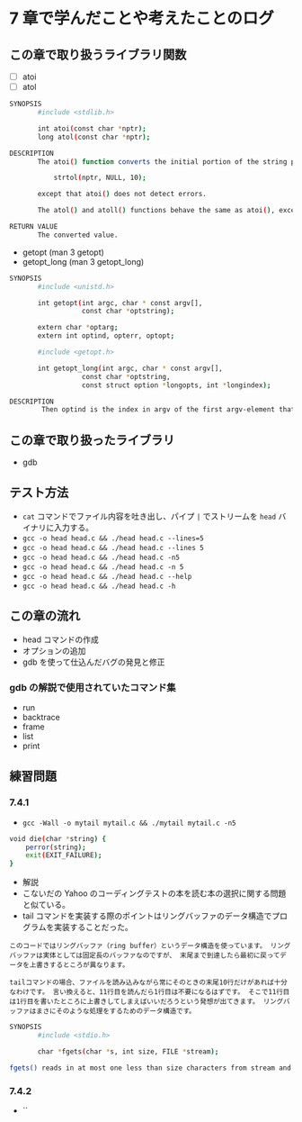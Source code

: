 # 7 章で学んだことや考えたことのログ

## この章で取り扱うライブラリ関数
- [ ] atoi
- [ ] atol

```bash
SYNOPSIS
       #include <stdlib.h>

       int atoi(const char *nptr);
       long atol(const char *nptr);

DESCRIPTION
       The atoi() function converts the initial portion of the string pointed to by nptr to int.  The behavior is the same as

           strtol(nptr, NULL, 10);

       except that atoi() does not detect errors.

       The atol() and atoll() functions behave the same as atoi(), except that they convert the initial portion of the string to their return type of long or long long.

RETURN VALUE
       The converted value.
```

- getopt (man 3 getopt)
- getopt_long (man 3 getopt_long)

```bash
SYNOPSIS
       #include <unistd.h>

       int getopt(int argc, char * const argv[],
                  const char *optstring);

       extern char *optarg;
       extern int optind, opterr, optopt;

       #include <getopt.h>

       int getopt_long(int argc, char * const argv[],
                  const char *optstring,
                  const struct option *longopts, int *longindex);

DESCRIPTION
        Then optind is the index in argv of the first argv-element that is not an option.
```

## この章で取り扱ったライブラリ
- gdb

## テスト方法
- `cat` コマンドでファイル内容を吐き出し、パイプ `|` でストリームを `head` バイナリに入力する。
- `gcc -o head head.c && ./head head.c --lines=5`
- `gcc -o head head.c && ./head head.c --lines 5`
- `gcc -o head head.c && ./head head.c -n5`
- `gcc -o head head.c && ./head head.c -n 5`
- `gcc -o head head.c && ./head head.c --help`
- `gcc -o head head.c && ./head head.c -h`

## この章の流れ
- head コマンドの作成
- オプションの追加
- gdb を使って仕込んだバグの発見と修正

### gdb の解説で使用されていたコマンド集
- run
- backtrace
- frame
- list
- print

## 練習問題
### 7.4.1
- `gcc -Wall -o mytail mytail.c && ./mytail mytail.c -n5`

```bash
void die(char *string) {
    perror(string);
    exit(EXIT_FAILURE);
}

```

- 解説
- こないだの Yahoo のコーディングテストの本を読む本の選択に関する問題と似ている。
- tail コマンドを実装する際のポイントはリングバッファのデータ構造でプログラムを実装することだった。

```text
このコードではリングバッファ（ring buffer）というデータ構造を使っています。 リングバッファは実体としては固定長のバッファなのですが、 末尾まで到達したら最初に戻ってデータを上書きするところが異なります。

tailコマンドの場合、ファイルを読み込みながら常にそのときの末尾10行だけがあれば十分なわけです。 言い換えると、11行目を読んだら1行目は不要になるはずです。 そこで11行目は1行目を書いたところに上書きしてしまえばいいだろうという発想が出てきます。 リングバッファはまさにそのような処理をするためのデータ構造です。 
```

```bash
SYNOPSIS
       #include <stdio.h>

       char *fgets(char *s, int size, FILE *stream);

fgets() reads in at most one less than size characters from stream and stores them into the buffer pointed to by s.  Reading stops after an EOF or a newline.  If a newline is read, it is stored into the buffer.  A terminating null byte ('\0') is stored after the last character in the buffer.
```

### 7.4.2
- ``
